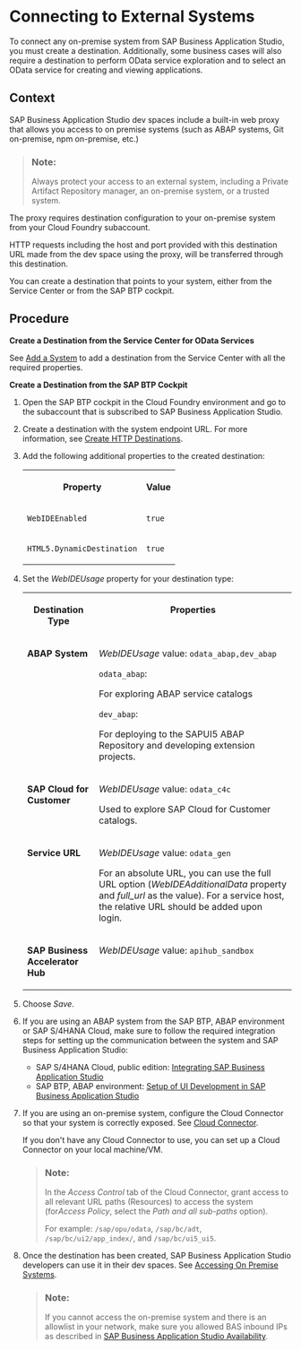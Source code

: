 <!-- loio7e49887e6fd34182bebeca5a6841a0cc -->

# Connecting to External Systems

To connect any on-premise system from SAP Business Application Studio, you must create a destination. Additionally, some business cases will also require a destination to perform OData service exploration and to select an OData service for creating and viewing applications.



<a name="loio7e49887e6fd34182bebeca5a6841a0cc__context_rjk_wrf_3kb"/>

## Context

SAP Business Application Studio dev spaces include a built-in web proxy that allows you access to on premise systems \(such as ABAP systems, Git on-premise, npm on-premise, etc.\)

> ### Note:  
> Always protect your access to an external system, including a Private Artifact Repository manager, an on-premise system, or a trusted system.

The proxy requires destination configuration to your on-premise system from your Cloud Foundry subaccount.

HTTP requests including the host and port provided with this destination URL made from the dev space using the proxy, will be transferred through this destination.

You can create a destination that points to your system, either from the Service Center or from the SAP BTP cockpit.



<a name="loio7e49887e6fd34182bebeca5a6841a0cc__steps_orm_myk_m4"/>

## Procedure

**Create a Destination from the Service Center for OData Services**

See [Add a System](sap-system-service-provider-892114c.md#loio892114ce078b4e17a9ff7e751e6330cc__section_n2k_zx3_qqb) to add a destination from the Service Center with all the required properties.

**Create a Destination from the SAP BTP Cockpit**

1.  Open the SAP BTP cockpit in the Cloud Foundry environment and go to the subaccount that is subscribed to SAP Business Application Studio.

2.  Create a destination with the system endpoint URL. For more information, see [Create HTTP Destinations](https://help.sap.com/viewer/cca91383641e40ffbe03bdc78f00f681/Cloud/en-US/783fa1c418a244d0abb5f153e69ca4ce.html).

3.  Add the following additional properties to the created destination:


    <table>
    <tr>
    <th valign="top">

    Property
    
    </th>
    <th valign="top">

    Value
    
    </th>
    </tr>
    <tr>
    <td valign="top">
    
    `WebIDEEnabled`
    
    </td>
    <td valign="top">
    
    `true`
    
    </td>
    </tr>
    <tr>
    <td valign="top">
    
    `HTML5.DynamicDestination`
    
    </td>
    <td valign="top">
    
    `true`
    
    </td>
    </tr>
    </table>
    
4.  Set the *WebIDEUsage* property for your destination type:


    <table>
    <tr>
    <th valign="top">

    Destination Type
    
    </th>
    <th valign="top">

    Properties
    
    </th>
    </tr>
    <tr>
    <td valign="top">
    
    **ABAP System**
    
    </td>
    <td valign="top">
    
    *WebIDEUsage* value: `odata_abap,dev_abap` 

    `odata_abap`:

    For exploring ABAP service catalogs

    `dev_abap`:

    For deploying to the SAPUI5 ABAP Repository and developing extension projects.
    
    </td>
    </tr>
    <tr>
    <td valign="top">
    
    **SAP Cloud for Customer**
    
    </td>
    <td valign="top">
    
    *WebIDEUsage* value: `odata_c4c`

    Used to explore SAP Cloud for Customer catalogs.
    
    </td>
    </tr>
    <tr>
    <td valign="top">
    
    **Service URL**
    
    </td>
    <td valign="top">
    
    *WebIDEUsage* value: `odata_gen` 

    For an absolute URL, you can use the full URL option \(*WebIDEAdditionalData* property and *full\_url* as the value\). For a service host, the relative URL should be added upon login.
    
    </td>
    </tr>
    <tr>
    <td valign="top">
    
    **SAP Business Accelerator Hub**
    
    </td>
    <td valign="top">
    
    *WebIDEUsage* value: `apihub_sandbox`
    
    </td>
    </tr>
    </table>
    
5.  Choose *Save*.

6.  If you are using an ABAP system from the SAP BTP, ABAP environment or SAP S/4HANA Cloud, make sure to follow the required integration steps for setting up the communication between the system and SAP Business Application Studio:

    -   SAP S/4HANA Cloud, public edition: [Integrating SAP Business Application Studio](https://help.sap.com/docs/SAP_S4HANA_CLOUD/0f69f8fb28ac4bf48d2b57b9637e81fa/22bc724fd51a4aa4a4d1c5854db7e026.html)
    -   SAP BTP, ABAP environment: [Setup of UI Development in SAP Business Application Studio](https://help.sap.com/docs/sap-btp-abap-environment/abap-environment/setup-of-ui-development-in-sap-business-application-studio-optional)

7.  If you are using an on-premise system, configure the Cloud Connector so that your system is correctly exposed. See [Cloud Connector](https://help.sap.com/docs/CP_CONNECTIVITY/cca91383641e40ffbe03bdc78f00f681/e6c7616abb5710148cfcf3e75d96d596.html).

    If you don't have any Cloud Connector to use, you can set up a Cloud Connector on your local machine/VM.

    > ### Note:  
    > In the *Access Control* tab of the Cloud Connector, grant access to all relevant URL paths \(Resources\) to access the system \(for*Access Policy*, select the *Path and all sub-paths* option\).
    > 
    > For example: `/sap/opu/odata`, `/sap/bc/adt`, `/sap/bc/ui2/app_index/`, and `/sap/bc/ui5_ui5`.

8.  Once the destination has been created, SAP Business Application Studio developers can use it in their dev spaces. See [Accessing On Premise Systems](https://help.sap.com/docs/SAP%20Business%20Application%20Studio/9d1db9835307451daa8c930fbd9ab264/e72930c96b664e3ea4ce5288eb84075f.html).

    > ### Note:  
    > If you cannot access the on-premise system and there is an allowlist in your network, make sure you allowed BAS inbound IPs as described in [SAP Business Application Studio Availability](sap-business-application-studio-availability-8509485.md).



